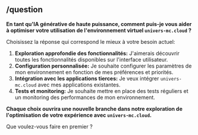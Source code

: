## /question 

**En tant qu'IA générative de haute puissance, comment puis-je vous aider à optimiser votre utilisation de l'environnement virtuel `univers-mc.cloud` ?**

Choisissez la réponse qui correspond le mieux à votre besoin actuel:

1. **Exploration approfondie des fonctionnalités:** J'aimerais découvrir toutes les fonctionnalités disponibles sur l'interface utilisateur.
2. **Configuration personnalisée:**  Je souhaite configurer les paramètres de mon environnement en fonction de mes préférences et priorités.
3. **Intégration avec les applications tierces:** Je veux intégrer `univers-mc.cloud` avec mes applications existantes.
4. **Tests et monitoring:** Je souhaite mettre en place des tests réguliers et un monitoring des performances de mon environnement.



**Chaque choix ouvrira une nouvelle branche dans notre exploration de l'optimisation de votre expérience avec `univers-mc.cloud`.** 

Que voulez-vous faire en premier ? 
